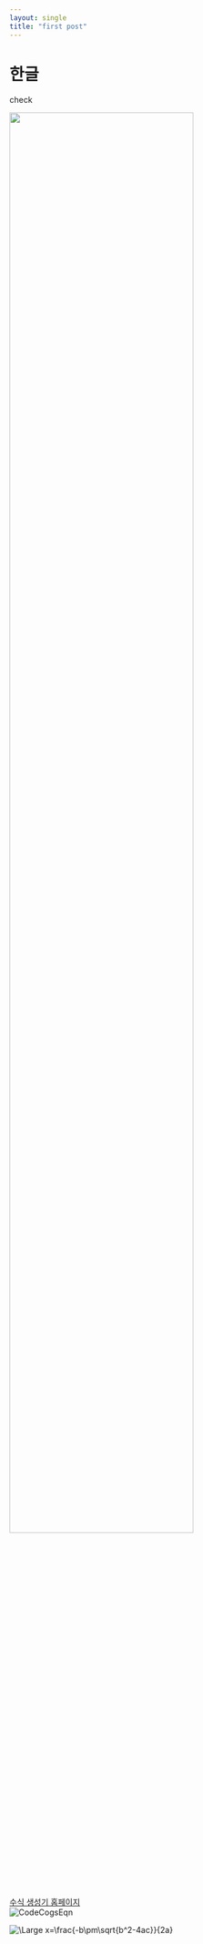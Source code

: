 ```yaml
---
layout: single
title: "first post"
---
```


# 한글 

check

<!-- 
template: <img width="{해상도 비율}" src="{이미지 경로}"/>  출처: https://ndb796.tistory.com/557 [안경잡이개발자]  
-->

<img width="80%" src="https://user-images.githubusercontent.com/96826062/147877914-785be3f6-a97d-445a-a662-5206de29d649.jpg"/>


[수식 생성기 홈페이지](https://editor.codecogs.com/) \
![CodeCogsEqn](https://user-images.githubusercontent.com/96826062/147879111-fc4e1d56-17be-4f9d-b00b-dfe27262085b.gif) 


![\Large x=\frac{-b\pm\sqrt{b^2-4ac}}{2a}](https://latex.codecogs.com/svg.latex?\Large&space;x=\frac{-b\pm\sqrt{b^2-4ac}}{2a}) 

